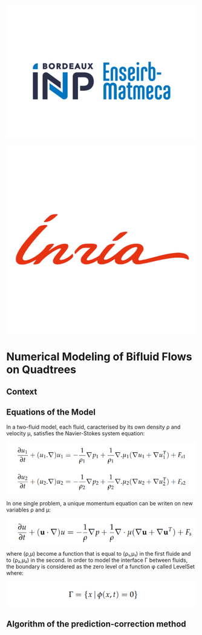 <p align="left">
  <img src="logo.png" alt="Logo Gauche" width="500"/>
</p>
<p align="right">
  <img src="logo_inria.png" alt="Logo Droit" width="500"/>
</p>



# Numerical Modeling of Bifluid Flows on Quadtrees

## Context

## Equations of the Model
In a two-fluid model, each fluid, caracterised by its own density ρ and velocity μ, satisfies the Navier-Stokes system equation:
<p align="center">
  <img src="eq1.png" alt="eqautions 1" width="500"/>
</p>

In one single problem, a unique momentum equation can be writen on new variables ρ and μ: 

<p align="center">
  <img src="eq2.png" alt="eqaution 2" width="500"/>
</p>

where (ρ,μ) become a function that is equal to (ρ₁,μ₁) in the first fluide and to (ρ₂,μ₂) in the second. In order to model the interface Γ
between fluids, the boundary is considered as the zero level of a function φ called LevelSet where:
<p align="center">
  <img src="eq3.png" alt="eqaution 3" width="500"/>
</p>



## Algorithm of the prediction-correction method